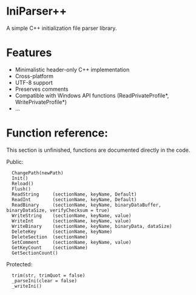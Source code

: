 # IniParser++
A simple C++ initialization file parser library.

# Features
- Minimalistic header-only C++ implementation
- Cross-platform
- UTF-8 support
- Preserves comments
- Compatible with Windows API functions (ReadPrivateProfile*, WritePrivateProfile*)
- ...

# Function reference:
This section is unfinished, functions are documented directly in the code.

Public:
```
  ChangePath(newPath)
  Init()
  Reload()
  Flush()
  ReadString     (sectionName, keyName, Default)
  ReadInt        (sectionName, keyName, Default)
  ReadBinary     (sectionName, keyName, binaryDataBuffer, binaryDataSize, verifyChecksum = true)
  WriteString    (sectionName, keyName, value)
  WriteInt       (sectionName, keyName, value)
  WriteBinary    (sectionName, keyName, binaryData, dataSize)
  DeleteKey      (sectionName, keyName)
  DeleteSection  (sectionName)
  SetComment     (sectionName, keyName, value)
  GetKeyCount    (sectionName)
  GetSectionCount()
  ```
Protected:
```
  trim(str, trimQuot = false)
  _parseIni(clear = false)
  _writeIni()
  ```